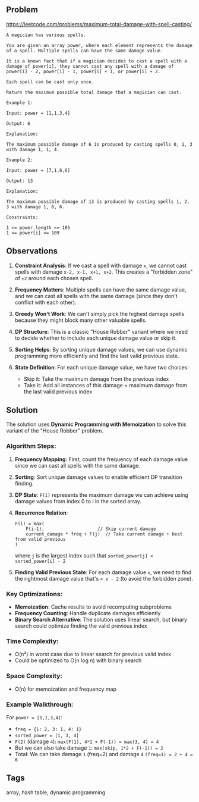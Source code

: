 ## Problem

https://leetcode.com/problems/maximum-total-damage-with-spell-casting/

```
A magician has various spells.

You are given an array power, where each element represents the damage of a spell. Multiple spells can have the same damage value.

It is a known fact that if a magician decides to cast a spell with a damage of power[i], they cannot cast any spell with a damage of power[i] - 2, power[i] - 1, power[i] + 1, or power[i] + 2.

Each spell can be cast only once.

Return the maximum possible total damage that a magician can cast.

Example 1:

Input: power = [1,1,3,4]

Output: 6

Explanation:

The maximum possible damage of 6 is produced by casting spells 0, 1, 3 with damage 1, 1, 4.

Example 2:

Input: power = [7,1,6,6]

Output: 13

Explanation:

The maximum possible damage of 13 is produced by casting spells 1, 2, 3 with damage 1, 6, 6.

Constraints:

1 <= power.length <= 105
1 <= power[i] <= 109
```

## Observations

1. **Constraint Analysis**: If we cast a spell with damage `x`, we cannot cast spells with damage `x-2, x-1, x+1, x+2`. This creates a "forbidden zone" of `±2` around each chosen spell.

2. **Frequency Matters**: Multiple spells can have the same damage value, and we can cast all spells with the same damage (since they don't conflict with each other).

3. **Greedy Won't Work**: We can't simply pick the highest damage spells because they might block many other valuable spells.

4. **DP Structure**: This is a classic "House Robber" variant where we need to decide whether to include each unique damage value or skip it.

5. **Sorting Helps**: By sorting unique damage values, we can use dynamic programming more efficiently and find the last valid previous state.

6. **State Definition**: For each unique damage value, we have two choices:
   - Skip it: Take the maximum damage from the previous index
   - Take it: Add all instances of this damage + maximum damage from the last valid previous index

## Solution

The solution uses **Dynamic Programming with Memoization** to solve this variant of the "House Robber" problem.

### Algorithm Steps:

1. **Frequency Mapping**: First, count the frequency of each damage value since we can cast all spells with the same damage.

2. **Sorting**: Sort unique damage values to enable efficient DP transition finding.

3. **DP State**: `F(i)` represents the maximum damage we can achieve using damage values from index 0 to i in the sorted array.

4. **Recurrence Relation**:
   ```
   F(i) = max(
       F(i-1),                    // Skip current damage
       current_damage * freq + F(j)  // Take current damage + best from valid previous
   )
   ```
   where `j` is the largest index such that `sorted_power[j] < sorted_power[i] - 2`

5. **Finding Valid Previous State**: For each damage value `x`, we need to find the rightmost damage value that's `< x - 2` (to avoid the forbidden zone).

### Key Optimizations:

- **Memoization**: Cache results to avoid recomputing subproblems
- **Frequency Counting**: Handle duplicate damages efficiently
- **Binary Search Alternative**: The solution uses linear search, but binary search could optimize finding the valid previous index

### Time Complexity: 
- O(n²) in worst case due to linear search for previous valid index
- Could be optimized to O(n log n) with binary search

### Space Complexity: 
- O(n) for memoization and frequency map

### Example Walkthrough:
For `power = [1,1,3,4]`:
- `freq = {1: 2, 3: 1, 4: 1}`
- `sorted_power = [1, 3, 4]`
- `F(2)` (damage `4`): `max(F(1), 4*1 + F(-1)) = max(3, 4) = 4`
- But we can also take damage `1`: `max(skip, 1*2 + F(-1)) = 2`
- Total: We can take damage `1` (freq=2) and damage `4` `(freq=1) = 2 + 4 = 6`

## Tags

array, hash table, dynamic programming